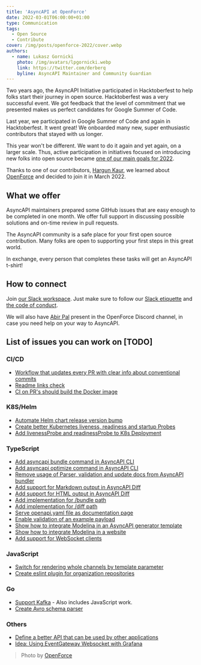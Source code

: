 ```yaml
---
title: 'AsyncAPI at OpenForce'
date: 2022-03-01T06:00:00+01:00
type: Communication
tags:
  - Open Source
  - Contribute
cover: /img/posts/openforce-2022/cover.webp
authors:
  - name: Lukasz Gornicki
    photo: /img/avatars/lpgornicki.webp
    link: https://twitter.com/derberq
    byline: AsyncAPI Maintainer and Community Guardian
---
```


Two years ago, the AsyncAPI Initiative participated in Hacktoberfest to help folks start their journey in open source. Hacktoberfest was a very successful event. We got feedback that the level of commitment that we presented makes us perfect candidates for Google Summer of Code.

Last year, we participated in Google Summer of Code and again in Hacktoberfest. It went great! We onboarded many new, super enthusiastic contributors that stayed with us longer.

This year won't be different. We want to do it again and yet again, on a larger scale. Thus, active participation in initiatives focused on introducing new folks into open source became [one of our main goals for 2022](https://github.com/asyncapi/community/discussions/193).

Thanks to one of our contributors, [Hargun Kaur](https://www.linkedin.com/in/hkaur008/), we learned about [OpenForce](https://www.openforce.tech/) and decided to join it in March 2022.

## What we offer

AsyncAPI maintainers prepared some GitHub issues that are easy enough to be completed in one month. We offer full support in discussing possible solutions and on-time review in pull requests.

The AsyncAPI community is a safe place for your first open source contribution. Many folks are open to supporting your first steps in this great world.

In exchange, every person that completes these tasks will get an AsyncAPI t-shirt!

## How to connect

Join [our Slack workspace](https://www.asyncapi.com/slack-invite). Just make sure to follow our [Slack etiquette](https://github.com/asyncapi/community/blob/master/slack-etiquette.md) and [the code of conduct](https://github.com/asyncapi/.github/blob/master/CODE_OF_CONDUCT.md).

We will also have [Abir Pal](https://twitter.com/imabptweets) present in the OpenForce Discord channel, in case you need help on your way to AsyncAPI.

## List of issues you can work on [TODO]

### CI/CD

- [Workflow that updates every PR with clear info about conventional commits](https://github.com/asyncapi/.github/issues/70)
- [Readme links check](https://github.com/asyncapi/.github/issues/92)
- [CI on PR's should build the Docker image](https://github.com/asyncapi/server-api/issues/50)

### K8S/Helm

- [Automate Helm chart release version bump](https://github.com/asyncapi/event-gateway/issues/86)
- [Create better Kubernetes liveness, readiness and startup Probes](https://github.com/asyncapi/event-gateway/issues/77)
- [Add livenessProbe and readinessProbe to K8s Deployment](https://github.com/asyncapi/server-api/issues/57)

### TypeScript

- [Add asyncapi bundle command in AsyncAPI CLI](https://github.com/asyncapi/cli/issues/219)
- [Add asyncapi optimize command in AsyncAPI CLI](https://github.com/asyncapi/cli/issues/218)
- [Remove usage of Parser, validation and update docs from AsyncAPI bundler](https://github.com/asyncapi/bundler/issues/26)
- [Add support for Markdown output in AsyncAPI Diff](https://github.com/asyncapi/diff/issues/84)
- [Add support for HTML output in AsyncAPI Diff](https://github.com/asyncapi/diff/issues/85)
- [Add implementation for /bundle path](https://github.com/asyncapi/server-api/issues/55)
- [Add implementation for /diff path](https://github.com/asyncapi/server-api/issues/56)
- [Serve openapi.yaml file as documentation page](https://github.com/asyncapi/server-api/issues/43)
- [Enable validation of an example payload](https://github.com/asyncapi/studio/issues/200)
- [Show how to integrate Modelina in an AsyncAPI generator template](https://github.com/asyncapi/modelina/issues/641)
- [Show how to integrate Modelina in a website](https://github.com/asyncapi/modelina/issues/642)
- [Add support for WebSocket clients](https://github.com/asyncapi/glee/issues/259)

### JavaScript

- [Switch for rendering whole channels by template parameter](https://github.com/asyncapi/markdown-template/issues/194)
- [Create eslint plugin for organization repositories](https://github.com/asyncapi/community/issues/238)

### Go

- [Support Kafka](https://github.com/asyncapi/go-watermill-template/issues/126) - Also includes JavaScript work.
- [Create Avro schema parser](https://github.com/asyncapi/parser-go/issues/51)

### Others

- [Define a better API that can be used by other applications](https://github.com/asyncapi/event-gateway/issues/47)
- [Idea: Using EventGateway Websocket with Grafana](https://github.com/asyncapi/event-gateway/issues/60)

> Photo by <a href="https://www.openforce.tech/">OpenForce</a>
